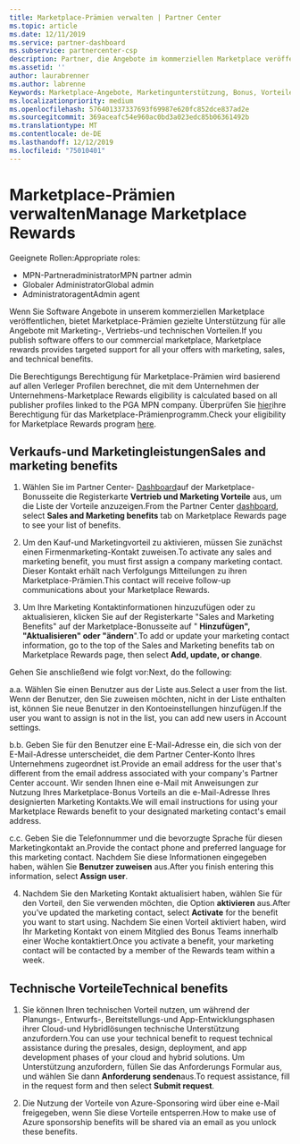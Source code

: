 ```yaml
---
title: Marketplace-Prämien verwalten | Partner Center
ms.topic: article
ms.date: 12/11/2019
ms.service: partner-dashboard
ms.subservice: partnercenter-csp
description: Partner, die Angebote im kommerziellen Marketplace veröffentlichen, können sich auf Vorteile stützen, die Marketingunterstützung bieten.
ms.assetid: ''
author: laurabrenner
ms.author: labrenne
Keywords: Marketplace-Angebote, Marketingunterstützung, Bonus, Vorteile des Herausgebers
ms.localizationpriority: medium
ms.openlocfilehash: 576401337337693f69987e620fc852dce837ad2e
ms.sourcegitcommit: 369aceafc54e960ac0bd3a023edc85b06361492b
ms.translationtype: MT
ms.contentlocale: de-DE
ms.lasthandoff: 12/12/2019
ms.locfileid: "75010401"
---
```

# <a name="manage-marketplace-rewards"></a><span data-ttu-id="1ac7f-104">Marketplace-Prämien verwalten</span><span class="sxs-lookup"><span data-stu-id="1ac7f-104">Manage Marketplace Rewards</span></span>

<span data-ttu-id="1ac7f-105">Geeignete Rollen:</span><span class="sxs-lookup"><span data-stu-id="1ac7f-105">Appropriate roles:</span></span>

- <span data-ttu-id="1ac7f-106">MPN-Partneradministrator</span><span class="sxs-lookup"><span data-stu-id="1ac7f-106">MPN partner admin</span></span>
- <span data-ttu-id="1ac7f-107">Globaler Administrator</span><span class="sxs-lookup"><span data-stu-id="1ac7f-107">Global admin</span></span>
- <span data-ttu-id="1ac7f-108">Administratoragent</span><span class="sxs-lookup"><span data-stu-id="1ac7f-108">Admin agent</span></span>

<span data-ttu-id="1ac7f-109">Wenn Sie Software Angebote in unserem kommerziellen Marketplace veröffentlichen, bietet Marketplace-Prämien gezielte Unterstützung für alle Angebote mit Marketing-, Vertriebs-und technischen Vorteilen.</span><span class="sxs-lookup"><span data-stu-id="1ac7f-109">If you  publish software offers to our commercial marketplace, Marketplace rewards provides targeted support for all your offers with marketing, sales, and technical benefits.</span></span> 

<span data-ttu-id="1ac7f-110">Die Berechtigungs Berechtigung für Marketplace-Prämien wird basierend auf allen Verleger Profilen berechnet, die mit dem Unternehmen der Unternehmens-</span><span class="sxs-lookup"><span data-stu-id="1ac7f-110">Marketplace Rewards eligibility is calculated based on all publisher profiles linked to the PGA MPN company.</span></span> <span data-ttu-id="1ac7f-111">Überprüfen Sie [hier](https://partner.microsoft.com/dashboard/mpn/program/commercialmarketplace)ihre Berechtigung für das Marketplace-Prämienprogramm.</span><span class="sxs-lookup"><span data-stu-id="1ac7f-111">Check your eligibility for Marketplace Rewards program [here](https://partner.microsoft.com/dashboard/mpn/program/commercialmarketplace).</span></span> 


## <a name="sales-and-marketing-benefits"></a><span data-ttu-id="1ac7f-112">Verkaufs-und Marketingleistungen</span><span class="sxs-lookup"><span data-stu-id="1ac7f-112">Sales and marketing benefits</span></span>

1. <span data-ttu-id="1ac7f-113">Wählen Sie im Partner Center- [Dashboard](https://partner.microsoft.com/dashboard)auf der Marketplace-Bonusseite die Registerkarte **Vertrieb und Marketing Vorteile** aus, um die Liste der Vorteile anzuzeigen.</span><span class="sxs-lookup"><span data-stu-id="1ac7f-113">From the Partner Center [dashboard](https://partner.microsoft.com/dashboard), select **Sales and Marketing benefits** tab on Marketplace Rewards page to see your list of benefits.</span></span> 

2. <span data-ttu-id="1ac7f-114">Um den Kauf-und Marketingvorteil zu aktivieren, müssen Sie zunächst einen Firmenmarketing-Kontakt zuweisen.</span><span class="sxs-lookup"><span data-stu-id="1ac7f-114">To activate any sales and marketing benefit, you must first assign a company marketing contact.</span></span> <span data-ttu-id="1ac7f-115">Dieser Kontakt erhält nach Verfolgungs Mitteilungen zu ihren Marketplace-Prämien.</span><span class="sxs-lookup"><span data-stu-id="1ac7f-115">This contact will receive follow-up communications about your Marketplace Rewards.</span></span>

3. <span data-ttu-id="1ac7f-116">Um Ihre Marketing Kontaktinformationen hinzuzufügen oder zu aktualisieren, klicken Sie auf der Registerkarte "Sales and Marketing Benefits" auf der Marketplace-Bonusseite auf " **Hinzufügen", "Aktualisieren" oder "ändern**".</span><span class="sxs-lookup"><span data-stu-id="1ac7f-116">To add or update your marketing contact information, go to the top of the Sales and Marketing benefits tab on Marketplace Rewards page, then select **Add, update, or change**.</span></span> 

<span data-ttu-id="1ac7f-117">Gehen Sie anschließend wie folgt vor:</span><span class="sxs-lookup"><span data-stu-id="1ac7f-117">Next, do the following:</span></span>

<span data-ttu-id="1ac7f-118">a.</span><span class="sxs-lookup"><span data-stu-id="1ac7f-118">a.</span></span> <span data-ttu-id="1ac7f-119">Wählen Sie einen Benutzer aus der Liste aus.</span><span class="sxs-lookup"><span data-stu-id="1ac7f-119">Select a user from the list.</span></span> <span data-ttu-id="1ac7f-120">Wenn der Benutzer, den Sie zuweisen möchten, nicht in der Liste enthalten ist, können Sie neue Benutzer in den Kontoeinstellungen hinzufügen.</span><span class="sxs-lookup"><span data-stu-id="1ac7f-120">If the user you want to assign is not in the list, you can add new users in Account settings.</span></span>

<span data-ttu-id="1ac7f-121">b.</span><span class="sxs-lookup"><span data-stu-id="1ac7f-121">b.</span></span> <span data-ttu-id="1ac7f-122">Geben Sie für den Benutzer eine E-Mail-Adresse ein, die sich von der E-Mail-Adresse unterscheidet, die dem Partner Center-Konto Ihres Unternehmens zugeordnet ist.</span><span class="sxs-lookup"><span data-stu-id="1ac7f-122">Provide an email address for the user that's different from the email address associated with your company's Partner Center account.</span></span> <span data-ttu-id="1ac7f-123">Wir senden Ihnen eine e-Mail mit Anweisungen zur Nutzung Ihres Marketplace-Bonus Vorteils an die e-Mail-Adresse Ihres designierten Marketing Kontakts.</span><span class="sxs-lookup"><span data-stu-id="1ac7f-123">We will email instructions for using your Marketplace Rewards benefit to your designated marketing contact's email address.</span></span>

<span data-ttu-id="1ac7f-124">c.</span><span class="sxs-lookup"><span data-stu-id="1ac7f-124">c.</span></span> <span data-ttu-id="1ac7f-125">Geben Sie die Telefonnummer und die bevorzugte Sprache für diesen Marketingkontakt an.</span><span class="sxs-lookup"><span data-stu-id="1ac7f-125">Provide the contact phone and preferred language for this marketing contact.</span></span> <span data-ttu-id="1ac7f-126">Nachdem Sie diese Informationen eingegeben haben, wählen Sie **Benutzer zuweisen** aus.</span><span class="sxs-lookup"><span data-stu-id="1ac7f-126">After you finish entering this information, select **Assign user**.</span></span>

4. <span data-ttu-id="1ac7f-127">Nachdem Sie den Marketing Kontakt aktualisiert haben, wählen Sie für den Vorteil, den Sie verwenden möchten, die Option **aktivieren** aus.</span><span class="sxs-lookup"><span data-stu-id="1ac7f-127">After you’ve updated the marketing contact, select **Activate** for the benefit you want to start using.</span></span> <span data-ttu-id="1ac7f-128">Nachdem Sie einen Vorteil aktiviert haben, wird Ihr Marketing Kontakt von einem Mitglied des Bonus Teams innerhalb einer Woche kontaktiert.</span><span class="sxs-lookup"><span data-stu-id="1ac7f-128">Once you activate a benefit, your marketing contact will be contacted by a member of the Rewards team within a week.</span></span>

## <a name="technical-benefits"></a><span data-ttu-id="1ac7f-129">Technische Vorteile</span><span class="sxs-lookup"><span data-stu-id="1ac7f-129">Technical benefits</span></span>

1. <span data-ttu-id="1ac7f-130">Sie können Ihren technischen Vorteil nutzen, um während der Planungs-, Entwurfs-, Bereitstellungs-und App-Entwicklungsphasen ihrer Cloud-und Hybridlösungen technische Unterstützung anzufordern.</span><span class="sxs-lookup"><span data-stu-id="1ac7f-130">You can use your technical benefit to request technical assistance during the presales, design, deployment, and app development phases of your cloud and hybrid solutions.</span></span> <span data-ttu-id="1ac7f-131">Um Unterstützung anzufordern, füllen Sie das Anforderungs Formular aus, und wählen Sie dann **Anforderung senden**aus.</span><span class="sxs-lookup"><span data-stu-id="1ac7f-131">To request assistance, fill in the request form and then select **Submit request**.</span></span>

2. <span data-ttu-id="1ac7f-132">Die Nutzung der Vorteile von Azure-Sponsoring wird über eine e-Mail freigegeben, wenn Sie diese Vorteile entsperren.</span><span class="sxs-lookup"><span data-stu-id="1ac7f-132">How to make use of Azure sponsorship benefits will be shared via an email as you unlock these benefits.</span></span> 

